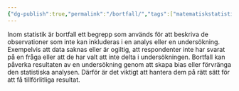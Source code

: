 ```yaml
---
{"dg-publish":true,"permalink":"/bortfall/","tags":["matematiskstatistik"]}
---
```


Inom statistik är bortfall ett begrepp som används för att beskriva de observationer som inte kan inkluderas i en analys eller en undersökning. Exempelvis att data saknas eller är ogiltig, att respondenter inte har svarat på en fråga eller att de har valt att inte delta i undersökningen. Bortfall kan påverka resultaten av en undersökning genom att skapa bias eller förvränga den statistiska analysen. Därför är det viktigt att hantera dem på rätt sätt för att få tillförlitliga resultat.